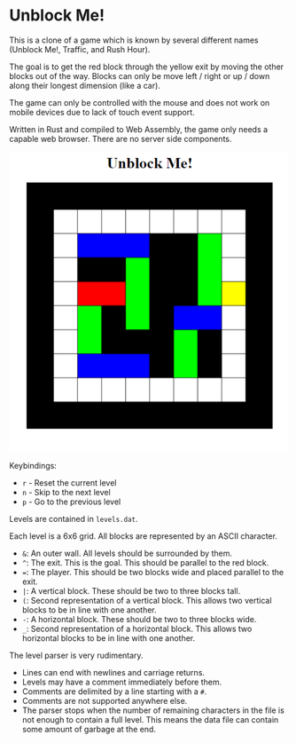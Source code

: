 # Unblock Me!

This is a clone of a game which is known by several different names (Unblock Me!, Traffic, and Rush Hour).

The goal is to get the red block through the yellow exit by moving the other blocks out of the way. Blocks can only be move left / right or up / down along their longest dimension (like a car).

The game can only be controlled with the mouse and does not work on mobile devices due to lack of touch event support.

Written in Rust and compiled to Web Assembly, the game only needs a capable web browser. There are no server side components.

![Screenshot](screenshot.png)

Keybindings:
* `r` - Reset the current level
* `n` - Skip to the next level
* `p` - Go to the previous level

Levels are contained in `levels.dat`.

Each level is a 6x6 grid. All blocks are represented by an ASCII character.
* `&`: An outer wall. All levels should be surrounded by them.
* `^`: The exit. This is the goal. This should be parallel to the red block.
* `=`: The player. This should be two blocks wide and placed parallel to the exit.
* `|`: A vertical block. These should be two to three blocks tall.
* `(`: Second representation of a vertical block. This allows two vertical blocks to be in line with one another.
* `-`: A horizontal block. These should be two to three blocks wide.
* `_`: Second representation of a horizontal block. This allows two horizontal blocks to be in line with one another.

The level parser is very rudimentary.
* Lines can end with newlines and carriage returns.
* Levels may have a comment immediately before them.
* Comments are delimited by a line starting with a `#`.
* Comments are not supported anywhere else.
* The parser stops when the number of remaining characters in the file is not enough to contain a full level. This means the data file can contain some amount of garbage at the end.